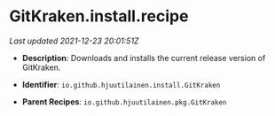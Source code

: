# GitKraken.install.recipe

_Last updated 2021-12-23 20:01:51Z_

- **Description**: Downloads and installs the current release version of GitKraken.

- **Identifier**: `io.github.hjuutilainen.install.GitKraken`

- **Parent Recipes**: `io.github.hjuutilainen.pkg.GitKraken`
